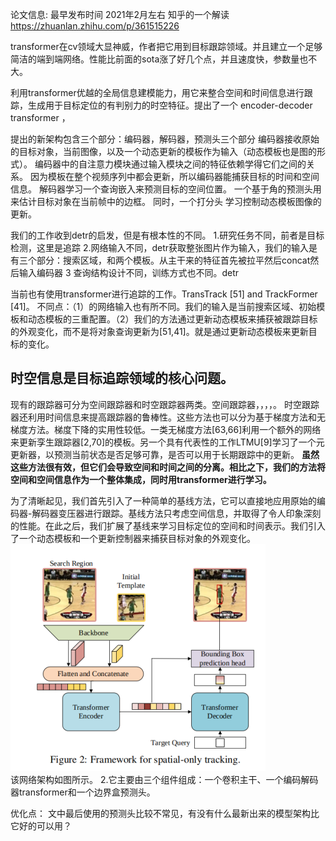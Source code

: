 论文信息:
最早发布时间 2021年2月左右 
知乎的一个解读
https://zhuanlan.zhihu.com/p/361515226

transformer在cv领域大显神威，作者把它用到目标跟踪领域。并且建立一个足够简洁的端到端网络。性能比前面的sota涨了好几个点，并且速度快，参数量也不大。

利用transformer优越的全局信息建模能力，用它来整合空间和时间信息进行跟踪，生成用于目标定位的有判别力的时空特征。提出了一个 encoder-decoder transformer ，

提出的新架构包含三个部分：编码器，解码器，预测头三个部分
 编码器接收原始的目标对象，当前图像，以及一个动态更新的模板作为输入（动态模板也是图的形式）。
 编码器中的自注意力模块通过输入模块之间的特征依赖学得它们之间的关系。
 因为模板在整个视频序列中都会更新，所以编码器能捕获目标的时间和空间信息。
 解码器学习一个查询嵌入来预测目标的空间位置。
 一个基于角的预测头用来估计目标对象在当前帧中的边框。
 同时，一个打分头 学习控制动态模板图像的更新。

 我们的工作收到detr的启发，但是有根本性的不同。
 1.研究任务不同，前者是目标检测，这里是追踪
 2.网络输入不同，detr获取整张图片作为输入，我们的输入是有三个部分：搜索区域，和两个模板。从主干来的特征首先被拉平然后concat然后输入编码器
 3 查询结构设计不同，训练方式也不同。detr
 
 当前也有使用transformer进行追踪的工作。TransTrack  [51] and TrackFormer  [41]。
 不同点：（1）的网络输入也有所不同。我们的输入是当前搜索区域、初始模板和动态模板的三重配置。（2）我们的方法通过更新动态模板来捕获被跟踪目标的外观变化，而不是将对象查询更新为[51,41]。就是通过更新动态模板来更新目标的变化。
 
 ## 时空信息是目标追踪领域的核心问题。 
 现有的跟踪器可分为空间跟踪器和时空跟踪器两类。空间跟踪器，，，，。
时空跟踪器还利用时间信息来提高跟踪器的鲁棒性。这些方法也可以分为基于梯度方法和无梯度方法。梯度下降的实用性较低。一类无梯度方法[63,66]利用一个额外的网络来更新孪生跟踪器[2,70]的模板。另一个具有代表性的工作LTMU[9]学习了一个元更新器，以预测当前状态是否足够可靠，是否可以用于长期跟踪中的更新。
**虽然这些方法很有效，但它们会导致空间和时间之间的分离。相比之下，我们的方法将空间和空间信息作为一个整体集成，同时用transformer进行学习。**

为了清晰起见，我们首先引入了一种简单的基线方法，它可以直接地应用原始的编码器-解码器变压器进行跟踪。基线方法只考虑空间信息，并取得了令人印象深刻的性能。在此之后，我们扩展了基线来学习目标定位的空间和时间表示。我们引入了一个动态模板和一个更新控制器来捕获目标对象的外观变化。
![](.论文阅读笔记_images/938dde05.png)  
该网络架构如图所示。 2.它主要由三个组件组成：一个卷积主干、一个编码解码器transformer和一个边界盒预测头。



优化点：
文中最后使用的预测头比较不常见，有没有什么最新出来的模型架构比它好的可以用？ 